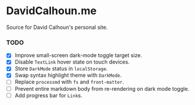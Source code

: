 # DavidCalhoun.me

Source for David Calhoun's personal site.

### TODO

* [x] Improve small-screen dark-mode toggle target size.
* [x] Disable `TextLink` hover state on touch devices.
* [x] Store `DarkMode` status in `localStorage`.
* [x] Swap syntax highlight theme with `DarkMode`.
* [ ] Replace `processmd` with `fs` and `front-matter`.
* [ ] Prevent entire markdown body from re-rendering on dark mode toggle.
* [ ] Add progress bar for `Link`s.
